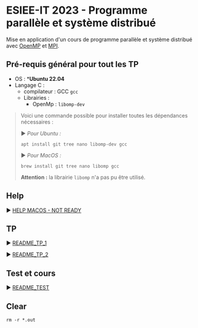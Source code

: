 # ESIEE-IT 2023 - Programme parallèle et système distribué

Mise en application d'un cours de programme parallèle et système distribué avec [OpenMP](https://fr.wikipedia.org/wiki/OpenMP) et [MPI](https://fr.wikipedia.org/wiki/MPI).

## Pré-requis général pour tout les TP

- OS : ***Ubuntu 22.04**
- Langage C :
    - compilateur : GCC `gcc`
    - Librairies : 
        - OpenMp : `libomp-dev`

> Voici une commande possible pour installer toutes les dépendances nécessaires :
> 
> ▶ *Pour Ubuntu :*
>
> ```
> apt install git tree nano libomp-dev gcc
> ```
>
> ▶ *Pour MacOS :*
>
> ```
> brew install git tree nano libomp gcc
> ```
>
> **Attention :** la librairie `libomp` n'a pas pu être utilisé.

## Help

▶ [HELP MACOS - NOT READY](HELP_MACOS.md)

## TP

▶ [README_TP_1](README_TP_1.md)

▶ [README_TP_2](README_TP_2.md)

## Test et cours

▶ [README_TEST](README_TEST.md)

## Clear

```
rm -r *.out
```
